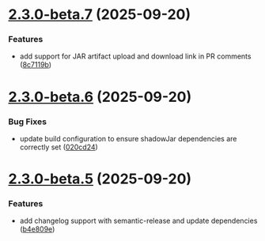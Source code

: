 # [2.3.0-beta.7](https://github.com/OneLiteFeatherNET/AntiRedstoneClock-Remastered/compare/v2.3.0-beta.6...v2.3.0-beta.7) (2025-09-20)


### Features

* add support for JAR artifact upload and download link in PR comments ([8c7119b](https://github.com/OneLiteFeatherNET/AntiRedstoneClock-Remastered/commit/8c7119b0c4f31db9ade3ae7005a285735dfacbd7))

# [2.3.0-beta.6](https://github.com/OneLiteFeatherNET/AntiRedstoneClock-Remastered/compare/v2.3.0-beta.5...v2.3.0-beta.6) (2025-09-20)


### Bug Fixes

* update build configuration to ensure shadowJar dependencies are correctly set ([020cd24](https://github.com/OneLiteFeatherNET/AntiRedstoneClock-Remastered/commit/020cd24b9a441c3ec7f38b72c58fd4da3787230e))

# [2.3.0-beta.5](https://github.com/OneLiteFeatherNET/AntiRedstoneClock-Remastered/compare/v2.3.0-beta.4...v2.3.0-beta.5) (2025-09-20)


### Features

* add changelog support with semantic-release and update dependencies ([b4e809e](https://github.com/OneLiteFeatherNET/AntiRedstoneClock-Remastered/commit/b4e809e99364cf1c88262caba6ced6d6f1047102))
